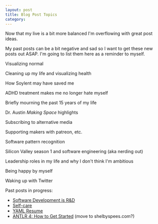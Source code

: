 ```yaml
---
layout: post
title: Blog Post Topics
category:
---
```


Now that my live is a bit more balanced I'm overflowing with great post ideas.

My past posts can be a bit negative and sad so I want to get these new posts out ASAP. I'm going to list them here as a reminder to myself.

<i class="fa fa-square-o"></i> Visualizing normal 

<i class="fa fa-square-o"></i> Cleaning up my life and visualizing health

<i class="fa fa-square-o"></i> How Soylent may have saved me

<i class="fa fa-square-o"></i> ADHD treatment makes me no longer hate myself

<i class="fa fa-square-o"></i> Briefly mourning the past 15 years of my life

<i class="fa fa-square-o"></i> Dr. Austin *Making Space* highlights

<i class="fa fa-square-o"></i> Subscribing to alternative media

<i class="fa fa-square-o"></i> Supporting makers with patreon, etc.

<i class="fa fa-square-o"></i> Software pattern recognition

<i class="fa fa-square-o"></i> Silicon Valley season 1 and software engineering (aka nerding out)

<i class="fa fa-square-o"></i> Leadership roles in my life and why I don't think I'm ambitious

<i class="fa fa-square-o"></i> Being happy by myself

<i class="fa fa-square-o"></i> Waking up with Twitter



Past posts in progress:

- [Software Development is R&D](/software/2016/04/22/software-development-is-r-d/)
- [Self-care](/health/2016/03/14/self-care/)
- [YAML Resume](/technologies/2016/01/06/yaml-resume/)
- [ANTLR 4: How to Get Started](/technologies/2015/07/03/antlr-4-how-to-get-started/) (move to shelbyspees.com?)






